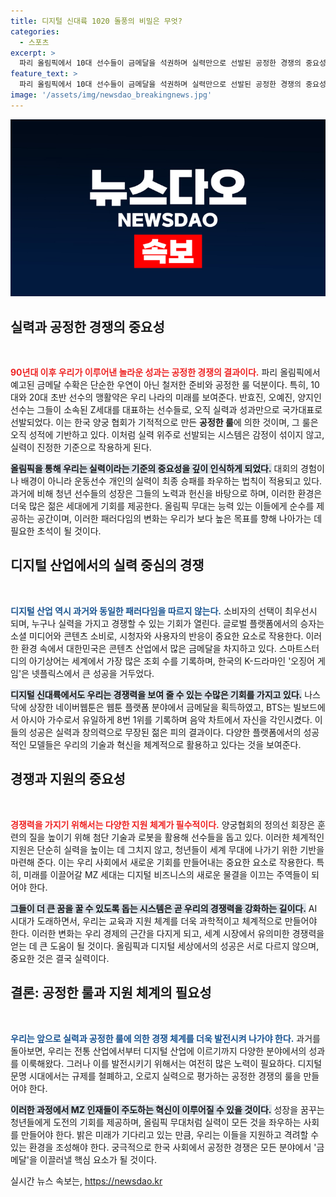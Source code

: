 ```yaml
---
title: 디지털 신대륙 1020 돌풍의 비밀은 무엇?
categories:
  - 스포츠
excerpt: >
  파리 올림픽에서 10대 선수들이 금메달을 석권하며 실력만으로 선발된 공정한 경쟁의 중요성을 보여줍니다. 디지털 산업에서도 공정한 룰 속에서 MZ 세대의 도전이 미래의 금메달을 준비할 것입니다.
feature_text: >
  파리 올림픽에서 10대 선수들이 금메달을 석권하며 실력만으로 선발된 공정한 경쟁의 중요성을 보여줍니다. 디지털 산업에서도 공정한 룰 속에서 MZ 세대의 도전이 미래의 금메달을 준비할 것입니다.
image: '/assets/img/newsdao_breakingnews.jpg'
---
```


<p><img src="/assets/img/newsdao_breakingnews.jpg" alt="bookingtag 속보" /></p>

<h2 data-ke-size="size26">실력과 공정한 경쟁의 중요성</h2>

<p data-ke-size="size16">&nbsp;</p>

<p><b><span style="color: #ee2323;">90년대 이후 우리가 이루어낸 놀라운 성과는 공정한 경쟁의 결과이다.</span></b> 파리 올림픽에서 예고된 금메달 수확은 단순한 우연이 아닌 철저한 준비와 공정한 룰 덕분이다. 특히, 10대와 20대 초반 선수의 맹활약은 우리 나라의 미래를 보여준다. 반효진, 오예진, 양지인 선수는 그들이 소속된 Z세대를 대표하는 선수들로, 오직 실력과 성과만으로 국가대표로 선발되었다.  이는 한국 양궁 협회가 기적적으로 만든 <b>공정한 룰</b>에 의한 것이며, 그 룰은 오직 성적에 기반하고 있다. 이처럼 실력 위주로 선발되는 시스템은 감정이 섞이지 않고, 실력이 진정한 기준으로 작용하게 된다.</p>

<p><b><span style="background-color: #21538527;">올림픽을 통해 우리는 실력이라는 기준의 중요성을 깊이 인식하게 되었다.</span></b> 대회의 경험이나 배경이 아니라 운동선수 개인의 실력이 최종 승패를 좌우하는 법칙이 적용되고 있다. 과거에 비해 청년 선수들의 성장은 그들의 노력과 헌신을 바탕으로 하며, 이러한 환경은 더욱 많은 젊은 세대에게 기회를 제공한다. 올림픽 무대는 능력 있는 이들에게 순수를 제공하는 공간이며, 이러한 패러다임의 변화는 우리가 보다 높은 목표를 향해 나아가는 데 필요한 초석이 될 것이다.</p>

<h2 data-ke-size="size26">디지털 산업에서의 실력 중심의 경쟁</h2>

<p data-ke-size="size16">&nbsp;</p>

<p><b><span style="color: #1a5490;">디지털 산업 역시 과거와 동일한 패러다임을 따르지 않는다.</span></b> 소비자의 선택이 최우선시 되며, 누구나 실력을 가지고 경쟁할 수 있는 기회가 열린다. 글로벌 플랫폼에서의 승자는 소셜 미디어와 콘텐츠 소비로, 시청자와 사용자의 반응이 중요한 요소로 작용한다. 이러한 환경 속에서 대한민국은 콘텐츠 산업에서 많은 금메달을 차지하고 있다. 스마트스터디의 아기상어는 세계에서 가장 많은 조회 수를 기록하며, 한국의 K-드라마인 '오징어 게임'은 넷플릭스에서 큰 성공을 거두었다.</p>

<p><b><span style="background-color: #21538527;">디지털 신대륙에서도 우리는 경쟁력을 보여 줄 수 있는 수많은 기회를 가지고 있다.</span></b> 나스닥에 상장한 네이버웹툰은 웹툰 플랫폼 분야에서 금메달을 획득하였고, BTS는 빌보드에서 아시아 가수로서 유일하게 8번 1위를 기록하며 음악 차트에서 자신을 각인시켰다. 이들의 성공은 실력과 창의력으로 무장된 젊은 피의 결과이다. 다양한 플랫폼에서의 성공적인 모델들은 우리의 기술과 혁신을 체계적으로 활용하고 있다는 것을 보여준다.</p>

<h2 data-ke-size="size26">경쟁과 지원의 중요성</h2>

<p data-ke-size="size16">&nbsp;</p>

<p><b><span style="color: #ee2323;">경쟁력을 가지기 위해서는 다양한 지원 체계가 필수적이다.</span></b> 양궁협회의 정의선 회장은 훈련의 질을 높이기 위해 첨단 기술과 로봇을 활용해 선수들을 돕고 있다. 이러한 체계적인 지원은 단순히 실력을 높이는 데 그치지 않고, 청년들이 세계 무대에 나가기 위한 기반을 마련해 준다. 이는 우리 사회에서 새로운 기회를 만들어내는 중요한 요소로 작용한다. 특히, 미래를 이끌어갈 MZ 세대는 디지털 비즈니스의 새로운 물결을 이끄는 주역들이 되어야 한다.</p>

<p><b><span style="background-color: #21538527;">그들이 더 큰 꿈을 꿀 수 있도록 돕는 시스템은 곧 우리의 경쟁력을 강화하는 길이다.</span></b> AI 시대가 도래하면서, 우리는 교육과 지원 체계를 더욱 과학적이고 체계적으로 만들어야 한다. 이러한 변화는 우리 경제의 근간을 다지게 되고, 세계 시장에서 유의미한 경쟁력을 얻는 데 큰 도움이 될 것이다. 올림픽과 디지털 세상에서의 성공은 서로 다르지 않으며, 중요한 것은 결국 실력이다.</p>

<h2 data-ke-size="size26">결론: 공정한 룰과 지원 체계의 필요성</h2>

<p data-ke-size="size16">&nbsp;</p>

<p><b><span style="color: #1a5490;">우리는 앞으로 실력과 공정한 룰에 의한 경쟁 체계를 더욱 발전시켜 나가야 한다.</span></b> 과거를 돌아보면, 우리는 전통 산업에서부터 디지털 산업에 이르기까지 다양한 분야에서의 성과를 이룩해왔다. 그러나 이를 발전시키기 위해서는 여전히 많은 노력이 필요하다. 디지털 문명 시대에서는 규제를 철폐하고, 오로지 실력으로 평가하는 공정한 경쟁의 룰을 만들어야 한다. </p>

<p><b><span style="background-color: #21538527;">이러한 과정에서 MZ 인재들이 주도하는 혁신이 이루어질 수 있을 것이다.</span></b> 성장을 꿈꾸는 청년들에게 도전의 기회를 제공하며, 올림픽 무대처럼 실력이 모든 것을 좌우하는 사회를 만들어야 한다. 밝은 미래가 기다리고 있는 만큼, 우리는 이들을 지원하고 격려할 수 있는 환경을 조성해야 한다. 궁극적으로 한국 사회에서 공정한 경쟁은 모든 분야에서 '금메달'을 이끌러낼 핵심 요소가 될 것이다.</p>
실시간 뉴스 속보는, <a href="https://newsdao.kr" rel="dofollow">https://newsdao.kr</a>


